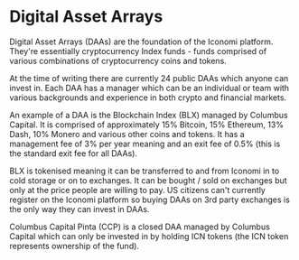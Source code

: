 # Digital Asset Arrays
Digital Asset Arrays (DAAs) are the foundation of the Iconomi platform. They're essentially cryptocurrency Index funds - funds comprised of various combinations of cryptocurrency coins and tokens.

At the time of writing there are currently 24 public DAAs which anyone can invest in. Each DAA has a manager which can be an individual or team with various backgrounds and experience in both crypto and financial markets. 

An example of a DAA is the Blockchain Index (BLX) managed by Columbus Capital. It is comprised of approximately 15% Bitcoin, 15% Ethereum, 13% Dash, 10% Monero and various other coins and tokens. It has a management fee of 3% per year meaning and an exit fee of 0.5% (this is the standard exit fee for all DAAs). 

BLX is tokenised meaning it can be transferred to and from Iconomi in to cold storage or on to exchanges. It can be bought / sold on exchanges but only at the price people are willing to pay. US citizens can't currently register on the Iconomi platform so buying DAAs on 3rd party exchanges is the only way they can invest in DAAs. 

Columbus Capital Pinta (CCP) is a closed DAA managed by Columbus Capital which can only be invested in by holding ICN tokens (the ICN token represents ownership of the fund).

